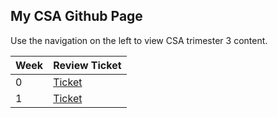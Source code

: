 ## My CSA Github Page

Use the navigation on the left to view CSA trimester 3 content.

| Week | Review Ticket |
| ---- | ---- |
| 0 | [Ticket](https://github.com/mistylavender/RedTailedHawks/issues/6) |
| 1 | [Ticket](https://github.com/4disease/csa/issues/2) |
